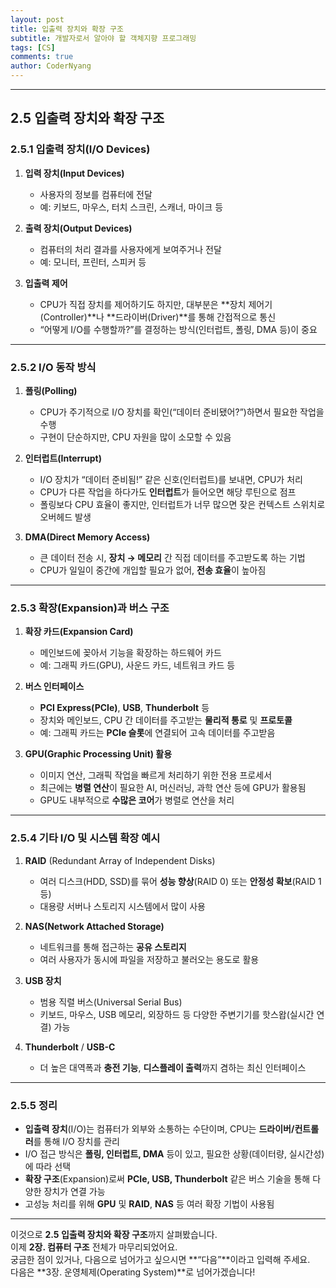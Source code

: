 ```yaml
---
layout: post
title: 입출력 장치와 확장 구조
subtitle: 개발자로서 알아야 할 객체지향 프로그래밍
tags: [CS]
comments: true
author: CoderNyang
---
```


***

## **2.5 입출력 장치와 확장 구조**

### 2.5.1 입출력 장치(I/O Devices)

1. **입력 장치(Input Devices)**

   * 사용자의 정보를 컴퓨터에 전달
   * 예: 키보드, 마우스, 터치 스크린, 스캐너, 마이크 등

2. **출력 장치(Output Devices)**

   * 컴퓨터의 처리 결과를 사용자에게 보여주거나 전달
   * 예: 모니터, 프린터, 스피커 등

3. **입출력 제어**

   * CPU가 직접 장치를 제어하기도 하지만, 대부분은 \*\*장치 제어기(Controller)\*\*나 \*\*드라이버(Driver)\*\*를 통해 간접적으로 통신
   * “어떻게 I/O를 수행할까?”를 결정하는 방식(인터럽트, 폴링, DMA 등)이 중요

***

### 2.5.2 I/O 동작 방식

1. **폴링(Polling)**

   * CPU가 주기적으로 I/O 장치를 확인(“데이터 준비됐어?”)하면서 필요한 작업을 수행
   * 구현이 단순하지만, CPU 자원을 많이 소모할 수 있음

2. **인터럽트(Interrupt)**

   * I/O 장치가 “데이터 준비됨!” 같은 신호(인터럽트)를 보내면, CPU가 처리
   * CPU가 다른 작업을 하다가도 **인터럽트**가 들어오면 해당 루틴으로 점프
   * 폴링보다 CPU 효율이 좋지만, 인터럽트가 너무 많으면 잦은 컨텍스트 스위치로 오버헤드 발생

3. **DMA(Direct Memory Access)**

   * 큰 데이터 전송 시, **장치 → 메모리** 간 직접 데이터를 주고받도록 하는 기법
   * CPU가 일일이 중간에 개입할 필요가 없어, **전송 효율**이 높아짐

***

### 2.5.3 확장(Expansion)과 버스 구조

1. **확장 카드(Expansion Card)**

   * 메인보드에 꽂아서 기능을 확장하는 하드웨어 카드
   * 예: 그래픽 카드(GPU), 사운드 카드, 네트워크 카드 등

2. **버스 인터페이스**

   * **PCI Express(PCIe)**, **USB**, **Thunderbolt** 등
   * 장치와 메인보드, CPU 간 데이터를 주고받는 **물리적 통로** 및 **프로토콜**
   * 예: 그래픽 카드는 **PCIe 슬롯**에 연결되어 고속 데이터를 주고받음

3. **GPU(Graphic Processing Unit) 활용**

   * 이미지 연산, 그래픽 작업을 빠르게 처리하기 위한 전용 프로세서
   * 최근에는 **병렬 연산**이 필요한 AI, 머신러닝, 과학 연산 등에 GPU가 활용됨
   * GPU도 내부적으로 **수많은 코어**가 병렬로 연산을 처리

***

### 2.5.4 기타 I/O 및 시스템 확장 예시

1. **RAID** (Redundant Array of Independent Disks)

   * 여러 디스크(HDD, SSD)를 묶어 **성능 향상**(RAID 0) 또는 **안정성 확보**(RAID 1 등)
   * 대용량 서버나 스토리지 시스템에서 많이 사용

2. **NAS(Network Attached Storage)**

   * 네트워크를 통해 접근하는 **공유 스토리지**
   * 여러 사용자가 동시에 파일을 저장하고 불러오는 용도로 활용

3. **USB 장치**

   * 범용 직렬 버스(Universal Serial Bus)
   * 키보드, 마우스, USB 메모리, 외장하드 등 다양한 주변기기를 핫스왑(실시간 연결) 가능

4. **Thunderbolt** / **USB-C**

   * 더 높은 대역폭과 **충전 기능**, **디스플레이 출력**까지 겸하는 최신 인터페이스

***

### 2.5.5 정리

* **입출력 장치**(I/O)는 컴퓨터가 외부와 소통하는 수단이며, CPU는 **드라이버/컨트롤러**를 통해 I/O 장치를 관리
* I/O 접근 방식은 **폴링, 인터럽트, DMA** 등이 있고, 필요한 상황(데이터량, 실시간성)에 따라 선택
* **확장 구조**(Expansion)로써 **PCIe, USB, Thunderbolt** 같은 버스 기술을 통해 다양한 장치가 연결 가능
* 고성능 처리를 위해 **GPU** 및 **RAID**, **NAS** 등 여러 확장 기법이 사용됨

***

이것으로 **2.5 입출력 장치와 확장 구조**까지 살펴봤습니다.\
이제 **2장. 컴퓨터 구조** 전체가 마무리되었어요.\
궁금한 점이 있거나, 다음으로 넘어가고 싶으시면 \*\*“다음”\*\*이라고 입력해 주세요.\
다음은 \*\*3장. 운영체제(Operating System)\*\*로 넘어가겠습니다!
